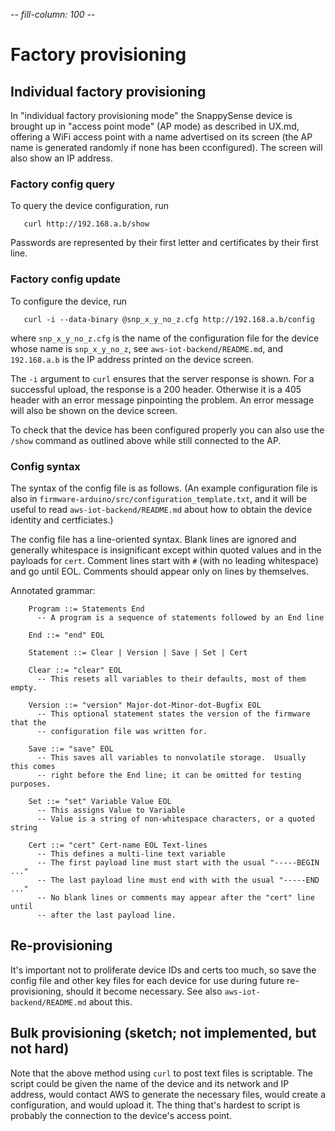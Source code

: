 -*- fill-column: 100 -*-

# Factory provisioning

## Individual factory provisioning

In "individual factory provisioning mode" the SnappySense device is brought up in "access point
mode" (AP mode) as described in UX.md, offering a WiFi access point with a name advertised on its
screen (the AP name is generated randomly if none has been cconfigured).  The screen will also show
an IP address.

### Factory config query

To query the device configuration, run

```
   curl http://192.168.a.b/show
```

Passwords are represented by their first letter and certificates by their first line.

### Factory config update

To configure the device, run

```
   curl -i --data-binary @snp_x_y_no_z.cfg http://192.168.a.b/config
```

where `snp_x_y_no_z.cfg` is the name of the configuration file for the device whose name is
`snp_x_y_no_z`, see `aws-iot-backend/README.md`, and `192.168.a.b` is the IP address printed on the
device screen.

The `-i` argument to `curl` ensures that the server response is shown.  For a successful upload, the
response is a 200 header.  Otherwise it is a 405 header with an error message pinpointing the
problem.  An error message will also be shown on the device screen.

To check that the device has been configured properly you can also use the `/show` command as
outlined above while still connected to the AP.

### Config syntax

The syntax of the config file is as follows.  (An example configuration file is also in
`firmware-arduino/src/configuration_template.txt`, and it will be useful to read
`aws-iot-backend/README.md` about how to obtain the device identity and certficiates.)

The config file has a line-oriented syntax.  Blank lines are ignored and generally whitespace is
insignificant except within quoted values and in the payloads for `cert`.  Comment lines start with
`#` (with no leading whitespace) and go until EOL.  Comments should appear only on lines by
themselves.

Annotated grammar:
```
    Program ::= Statements End
      -- A program is a sequence of statements followed by an End line

    End ::= "end" EOL

    Statement ::= Clear | Version | Save | Set | Cert

    Clear ::= "clear" EOL
      -- This resets all variables to their defaults, most of them empty.

    Version ::= "version" Major-dot-Minor-dot-Bugfix EOL
      -- This optional statement states the version of the firmware that the
      -- configuration file was written for.

    Save ::= "save" EOL
      -- This saves all variables to nonvolatile storage.  Usually this comes
	  -- right before the End line; it can be omitted for testing purposes.

    Set ::= "set" Variable Value EOL
      -- This assigns Value to Variable
      -- Value is a string of non-whitespace characters, or a quoted string

    Cert ::= "cert" Cert-name EOL Text-lines
      -- This defines a multi-line text variable
      -- The first payload line must start with the usual "-----BEGIN ..."
	  -- The last payload line must end with with the usual "-----END ..."
	  -- No blank lines or comments may appear after the "cert" line until
	  -- after the last payload line.
```


## Re-provisioning

It's important not to proliferate device IDs and certs too much, so save the config file and other
key files for each device for use during future re-provisioning, should it become necessary.  See
also `aws-iot-backend/README.md` about this.


## Bulk provisioning (sketch; not implemented, but not hard)

Note that the above method using `curl` to post text files is scriptable.  The script could be given
the name of the device and its network and IP address, would contact AWS to generate the necessary
files, would create a configuration, and would upload it.  The thing that's hardest to script is
probably the connection to the device's access point.
